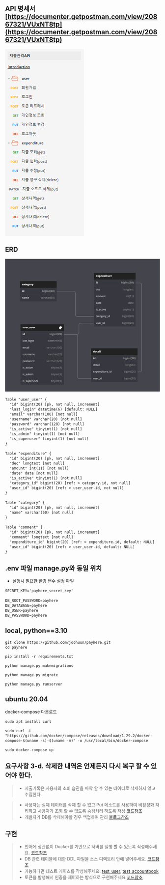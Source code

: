 ## API 명세서 [https://documenter.getpostman.com/view/20867321/VUxNT8tp](https://documenter.getpostman.com/view/20867321/VUxNT8tp)

![API.png](/screenshot/지출관리API.png)

## ERD
![ERD.png](/screenshot/지출관리ERD.png)
```
Table "user_user" {
  "id" bigint(20) [pk, not null, increment]
  "last_login" datetime(6) [default: NULL]
  "email" varchar(100) [not null]
  "username" varchar(20) [not null]
  "password" varchar(128) [not null]
  "is_active" tinyint(1) [not null]
  "is_admin" tinyint(1) [not null]
  "is_superuser" tinyint(1) [not null]
}

Table "expenditure" {
  "id" bigint(20) [pk, not null, increment]
  "dec" longtext [not null]
  "amount" int(11) [not null]
  "date" date [not null]
  "is_active" tinyint(1) [not null]
  "category_id" bigint(20) [ref: > category.id, not null]
  "user_id" bigint(20) [ref: > user_user.id, not null]
}

Table "category" {
  "id" bigint(20) [pk, not null, increment]
  "name" varchar(50) [not null]
}

Table "comment" {
  "id" bigint(20) [pk, not null, increment]
  "comment" longtext [not null]
  "expenditure_id" bigint(20) [ref: > expenditure.id, default: NULL]
  "user_id" bigint(20) [ref: > user_user.id, default: NULL] 
}
```
## .env 파일 manage.py와 동일 위치
- 실행시 필요한 환경 변수 설정 파일
```
SECRET_KEY='payhere_secret_key'

DB_ROOT_PASSWORD=payhere
DB_DATABASE=payhere
DB_USER=payhere
DB_PASSWORD=payhere
```

## local, python==3.10
 ```
 git clone https://github.com/joohuun/payhere.git
 cd payhere
 ```
 ```
 pip install -r requirements.txt
  ```
  ```
 python manage.py makemigrations
 ```
  ```
 python manage.py migrate
 ```
 ```
 python manage.py runserver
 ```
 
 ## ubuntu 20.04 
 docker-compose 다운로드
 ```
 sudo apt install curl
 ```
 ```
 sudo curl -L "https://github.com/docker/compose/releases/download/1.29.2/docker-compose-$(uname -s)-$(uname -m)" -o /usr/local/bin/docker-compose
 ```
 ```
 sudo docker-compose up
 ```

## 요구사항 3-d. 삭제한 내역은 언제든지 다시 복구 할 수 있어야 한다.
> - 지출기록은 사용자의 소비 습관을 파악 할 수 있는 데이터로 삭제하지 않고 수집한다.  

> - 사용자는 실제 데이터를 삭제 할 수 없고 Put 메소드를 사용하여 비활성화 처리하고 사용자가 조회 할 수 없도록 숨검처리 하도록 작성 [코드참조](https://github.com/joohuun/payhere/blob/b4ac24e86fe7623b2bca9b8212fd9a38554789b2/accountbook/views.py#L51)
> - 개발자가 DB를 삭제해야할 경우 백업하여 관리 [블로그참조](https://1q2w3ee.tistory.com/54)

## 구현
> - 언어에 상관없이 Docker를 기반으로 서버를 실행 할 수 있도록 작성해주세요. [코드참조](https://github.com/joohuun/payhere/blob/main/docker-compose.yml)   
> - DB 관련 테이블에 대한 DDL 파일을 소스 디렉토리 안에 넣어주세요. [코드참조](https://github.com/joohuun/payhere/blob/main/payhere_ddl.sql)   
> - 가능하다면 테스트 케이스를 작성해주세요. [test_user](https://github.com/joohuun/payhere/tree/main/user/tests), [test_accountbook](https://github.com/joohuun/payhere/tree/main/accountbook/tests)
> - 토큰을 발행해서 인증을 제어하는 방식으로 구현해주세요 [코드참조](https://github.com/joohuun/payhere/blob/8a610acb1f8003b84e0a23eac96201cc7b417ab7/user/serializers.py#L28)

